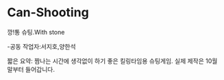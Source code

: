 # Can-Shooting
깡!통 슈팅.With stone
  
-공동 작업자:서지호,양한석

짧은 요약: 짬나는 시간에 생각없이 하기 좋은 킬링타임용 슈팅게임.
실제 제작은 10월 말부터 들어갑니다.
